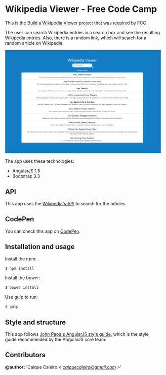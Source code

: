 # Wikipedia Viewer - Free Code Camp
This is the [Build a Wikipedia Viewer](https://www.freecodecamp.com/challenges/build-a-wikipedia-viewer)
project that was required by FCC.

The user can search Wikipedia entries in a search box and see the resulting Wikipedia entries. Also, there is a random link, which will
search for a random article on Wikipedia.         


![Wikipedia Viewer](https://raw.githubusercontent.com/caiquecaleiro/wikipedia-viewer/dev/src/img/gitHub/wikipedia-viewer.png)

The app uses these technologies:

* AngularJS 1.5
* Bootstrap 3.3

## API
This app uses the [Wikipedia's API](https://www.mediawiki.org/wiki/API:Main_page) to search for the articles.

## CodePen
You can check this app on [CodePen](http://codepen.io/caiquecaleiro/full/oxrRwx/).

## Installation and usage

Install the npm:
```bash
$ npm install
```

Install the bower:
```bash
$ bower install
```

Use gulp to run:
```bash
$ gulp
```

## Style and structure

This app follows [John Papa's AngularJS style guide](https://github.com/johnpapa/angular-styleguide),
which is the style guide recommended by the AngularJS core team.

## Contributors  

**@author:** 'Caique Caleiro *< [caiquecaleiro@gmail.com](mailto:caiquecaleiro@gmail.com) >*'   
